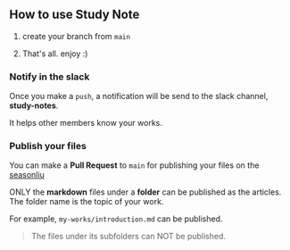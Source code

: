## How to use Study Note

1. create your branch from `main`

2. That's all. enjoy :)

### Notify in the slack

Once you make a `push`, a notification will be send to the slack channel, **study-notes**. 

It helps other members know your works.

### Publish your files

You can make a **Pull Request** to `main` for publishing your files on the [seasonliu](https://seasonliu.com/station/topics)

ONLY the **markdown** files under a **folder** can be published as the articles. The folder name is the topic of your work.

For example, `my-works/introduction.md` can be published.
> The files under its subfolders can NOT be published.